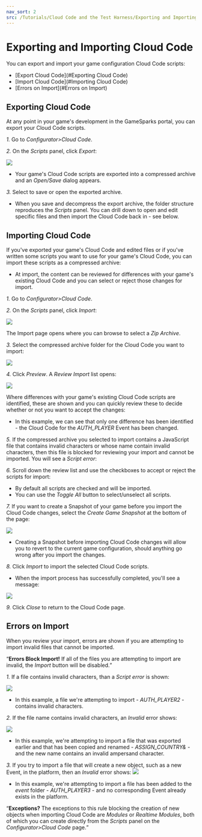 ```yaml
---
nav_sort: 2
src: /Tutorials/Cloud Code and the Test Harness/Exporting and Importing Cloud Code.md
---
```


# Exporting and Importing Cloud Code

You can export and import your game configuration Cloud Code scripts:
* [Export Cloud Code](#Exporting Cloud Code)
* [Import Cloud Code](#Importing Cloud Code)
* [Errors on Import](#Errors on Import)

## Exporting Cloud Code

At any point in your game's development in the GameSparks portal, you can export your Cloud Code scripts.

*1.* Go to *Configurator>Cloud Code*.

*2.* On the *Scripts* panel, click *Export*:

![](img/ExpImp/1.png)

* Your game's Cloud Code scripts are exported into a compressed archive and an *Open/Save* dialog appears.

*3.* Select to save or open the exported archive.
* When you save and decompress the export archive, the folder structure reproduces the *Scripts* panel. You can drill down to open and edit specific files and then import the Cloud Code back in - see below.

## Importing Cloud Code

If you've exported your game's Cloud Code and edited files or if you've written some scripts you want to use for your game's Cloud Code, you can import these scripts as a compressed archive:
* At import, the content can be reviewed for differences with your game's existing Cloud Code and you can select or reject those changes for import.

*1.*  Go to *Configurator>Cloud Code*.

*2.* On the *Scripts* panel, click *Import*:

![](img/ExpImp/2.png)

The Import page opens where you can browse to select a *Zip Archive*.

*3.* Select the compressed archive folder for the Cloud Code you want to import:

![](img/ExpImp/3.png)

*4.* Click *Preview*. A *Review Import* list opens:

![](img/ExpImp/4.png)

Where differences with your game's existing Cloud Code scripts are identified, these are shown and you can quickly review these to decide whether or not you want to accept the changes:
* In this example, we can see that only one difference has been identified - the Cloud Code for the *AUTH_PLAYER* Event has been changed.

*5.* If the compressed archive you selected to import contains a JavaScript file that contains invalid characters or whose name contain invalid characters, then this file is blocked for reviewing your import and cannot be imported. You will see a *Script error*:



*6.* Scroll down the review list and use the checkboxes to accept or reject the scripts for import:
* By default all scripts are checked and will be imported.
* You can use the *Toggle All* button to select/unselect all scripts.

*7.* If you want to create a Snapshot of your game before you import the Cloud Code changes, select the *Create Game Snapshot* at the bottom of the page:

![](img/ExpImp/5.png)

* Creating a Snapshot before importing Cloud Code changes will allow you to revert to the current game configuration, should anything go wrong after you import the changes.

*8.* Click *Import* to import the selected Cloud Code scripts.
* When the import process has successfully completed, you'll see a message:

![](img/ExpImp/6.png)

*9.* Click *Close* to return to the Cloud Code page.

## Errors on Import

When you review your import, errors are shown if you are attempting to import invalid files that cannot be imported.

<q>**Errors Block Import!** If all of the files you are attempting to import are invalid, the *Import* button will be disabled.</q>

*1.* If a file contains invalid characters, than a *Script error* is shown:

![](img/ExpImp/7.png)
* In this example, a file we're attempting to import - *AUTH_PLAYER2* - contains invalid characters.

*2.* If the file name contains invalid characters, an *Invalid* error shows:

![](img/ExpImp/8.png)
* In this example, we're attempting to import a file that was exported earlier and that has been copied and renamed - *ASSIGN_COUNTRY&* - and the new name contains an invalid ampersand character.

*3.* If you try to import a file that will create a new object, such as a new Event, in the platform, then an *Invalid* error shows:
![](img/ExpImp/9.png)
* In this example, we're attempting to import a file has been added to the *event* folder - *AUTH_PLAYER3* - and no corresponding Event already exists in the platform.

<q>**Exceptions?** The exceptions to this rule blocking the creation of new objects when importing Cloud Code are *Modules* or *Realtime Modules*, both of which you can create directly from the *Scripts* panel on the *Configurator>Cloud Code* page.</q>
